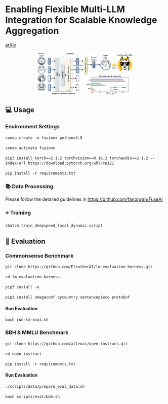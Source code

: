 # Enabling Flexible Multi-LLM Integration for Scalable Knowledge Aggregation

[arXiv](https://arxiv.org/pdf/2505.23844) 

<p align="center">
  <img src="./framework_fusionx.png" width=60%> <br>
</p>



## 💻 Usage

### Environment Settings

```
conda create -n fusionx python=3.9

conda activate fusionx

pip3 install torch==2.1.2 torchvision==0.16.2 torchaudio==2.1.2 --index-url https://download.pytorch.org/whl/cu121

pip install -r requirements.txt
```
### 📚 Data Processing
Please follow the detailed guidelines in https://github.com/fanqiwan/FuseAI 

### ⭐ Training

```
sbatch train_deepspeed_local_dynamic.script
```


## 📝 Evaluation

### Commonsense Benchmark

```
git clone https://github.com/EleutherAI/lm-evaluation-harness.git

cd lm-evaluation-harness

pip3 install -e .

pip3 install omegaconf pycountry sentencepiece protobuf
```
#### Run Evaluation
```
bash run-lm-eval.sh
```

### BBH & MMLU Benchmark
```
git clone https://github.com/allenai/open-instruct.git

cd open-instruct

pip install -r requirements.txt
```

#### Run Evaluation
```
./scripts/data/prepare_eval_data.sh

bash scripts/eval/bbh.sh
```
